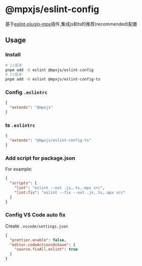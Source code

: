# @mpxjs/eslint-config
基于[eslint-plugin-mpx](https://github.com/mpx-ecology/eslint-plugin-mpx)插件,集成js和ts的推荐(recommended)配置
## Usage

### Install

```bash
# js版本
pnpm add -D eslint @mpxjs/eslint-config
# ts版本
pnpm add -D eslint @mpxjs/eslint-config-ts
```

### Config `.eslintrc`

```json
{
  "extends": "@mpxjs"
}
```

### ts `.eslintrc`


```json
{
  "extends": "@mpxjs/eslint-config-ts"
}
```

### Add script for package.json

For example:

```json
{
  "scripts": {
    "lint": "eslint --ext .js,.ts,.mpx src",
    "lint:fix": "eslint --fix --ext .js,.ts,.mpx src"
  }
}
```

### Config VS Code auto fix

Create `.vscode/settings.json`

```json
{
  "prettier.enable": false,
  "editor.codeActionsOnSave": {
    "source.fixAll.eslint": true
  }
}
```
